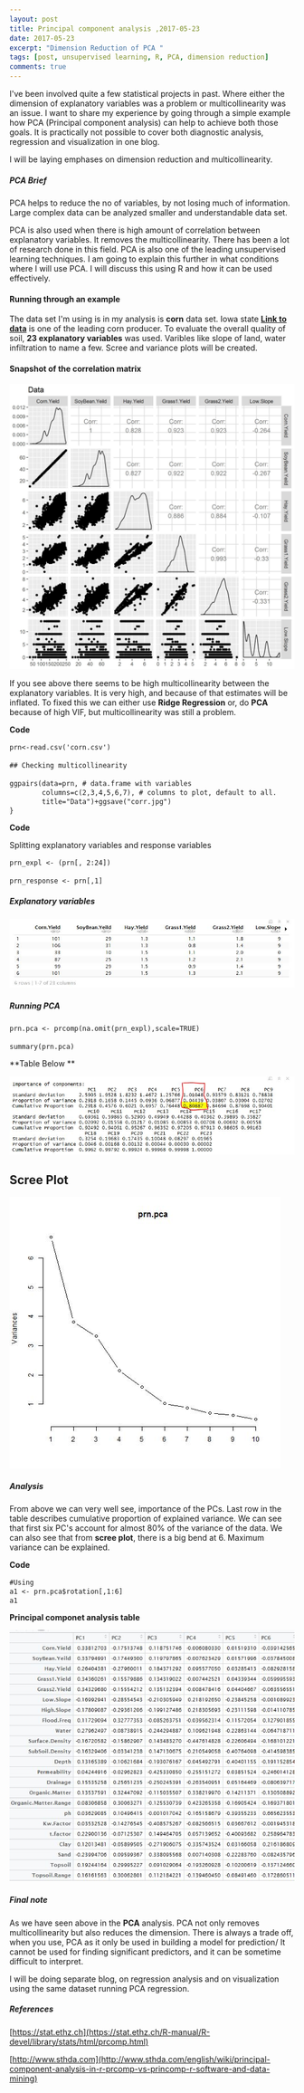 ```yaml
---
layout: post
title: Principal component analysis ,2017-05-23
date: 2017-05-23
excerpt: "Dimension Reduction of PCA "
tags: [post, unsupervised learning, R, PCA, dimension reduction]
comments: true
---
```





I've been involved quite a few statistical projects in past. Where either the dimension of explanatory variables was a problem or multicollinearity was an issue. I want to share my experience by going through  a simple example how PCA (Principal component analysis) can help to achieve both those goals. It is practically not possible to cover both diagnostic analysis,  regression and visualization in one blog.

I will be laying emphases on dimension reduction and multicollinearity.

##### PCA Brief

PCA helps to reduce the no of variables, by not losing much of information. Large complex data can be analyzed smaller and understandable data set.

PCA is also used when there is high amount of correlation between explanatory variables. It removes the multicollinearity. There has been a lot of research done in this field. PCA is also one of the leading unsupervised learning techniques. I am going to explain this further in what conditions where I will use PCA.
I will discuss this using R and how it can be used effectively.

#### Running through an example

The data set I'm using is in my analysis is **corn** data set. Iowa state **[Link to data](http://www.agronext.iastate.edu/)** is one of the leading corn producer. To evaluate the overall quality of soil, **23 explanatory variables** was used. Varibles like slope of land, water infiltration  to name a few.
Scree and variance plots will be created.

#### Snapshot of the correlation matrix

![alt image](../assets/img/corr.jpg)

If you see above there seems to be high multicollinearity between the explanatory variables. It is very high, and because of that estimates will be inflated. To fixed this we can either use  **Ridge Regression** or, do **PCA** because of high VIF, but multicollinearity was still a problem.

**Code**

```
prn<-read.csv('corn.csv')

## Checking multicollinearity

ggpairs(data=prn, # data.frame with variables
        columns=c(2,3,4,5,6,7), # columns to plot, default to all.
        title="Data")+ggsave("corr.jpg")        
}
```


**Code**

Splitting explanatory variables and response variables

```
prn_expl <- (prn[, 2:24])

prn_response <- prn[,1]

```

##### Explanatory variables

![alt image](../assets/img/expv.JPG)




##### Running PCA

```
prn.pca <- prcomp(na.omit(prn_expl),scale=TRUE)

summary(prn.pca)

```

**Table Below **


![alt image](../assets/img/pca.JPG)

## Scree Plot

![alt image](../assets/img/scree.jpg)


##### Analysis

From above we can very well see, importance of the PCs. Last row in the table describes cumulative proportion of explained variance. We can see  that first six PC's account for almost 80% of the variance of the data.  We can also see that from **scree plot**, there is a big bend at 6. Maximum variance can be explained.

**Code**

```
#Using
a1 <- prn.pca$rotation[,1:6]
a1

```

**Principal componet analysis table**


![alt image](../assets/img/pca1.JPG)


##### Final note

As we have seen  above in the **PCA**  analysis. PCA not only removes  multicollinearity but also reduces the dimension. There is always a trade off, when you use, PCA  as it only be used in building a model for prediction/ It cannot be used for finding significant predictors, and it can be sometime difficult to interpret.  

I will be doing separate blog, on regression analysis and on visualization using the same dataset running PCA regression.


##### References

 [https://stat.ethz.ch](https://stat.ethz.ch/R-manual/R-devel/library/stats/html/prcomp.html)

 [http://www.sthda.com](http://www.sthda.com/english/wiki/principal-component-analysis-in-r-prcomp-vs-princomp-r-software-and-data-mining)
